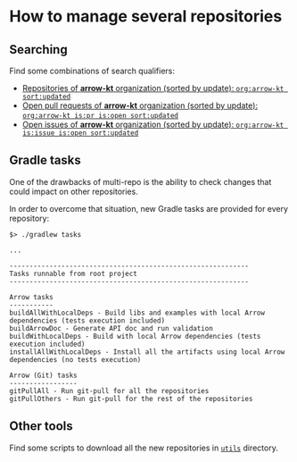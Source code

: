 # How to manage several repositories

## Searching

Find some combinations of search qualifiers:

* [Repositories of **arrow-kt** organization (sorted by update): `org:arrow-kt sort:updated`](https://github.com/search?q=org%3Aarrow-kt+sort%3Aupdated)
* [Open pull requests of **arrow-kt** organization (sorted by update): `org:arrow-kt is:pr is:open sort:updated`](https://github.com/search?q=org%3Aarrow-kt+is%3Apr+is%3Aopen+sort%3Aupdated)
* [Open issues of **arrow-kt** organization (sorted by update): `org:arrow-kt is:issue is:open sort:updated`](https://github.com/search?q=org%3Aarrow-kt+is%3Aissue+is%3Aopen+sort%3Aupdated&type=Issues)

## Gradle tasks

One of the drawbacks of multi-repo is the ability to check changes that could impact on other repositories.

In order to overcome that situation, new Gradle tasks are provided for every repository:

```
$> ./gradlew tasks

...

------------------------------------------------------------
Tasks runnable from root project
------------------------------------------------------------

Arrow tasks
-----------
buildAllWithLocalDeps - Build libs and examples with local Arrow dependencies (tests execution included)
buildArrowDoc - Generate API doc and run validation
buildWithLocalDeps - Build with local Arrow dependencies (tests execution included)
installAllWithLocalDeps - Install all the artifacts using local Arrow dependencies (no tests execution)

Arrow (Git) tasks
-----------------
gitPullAll - Run git-pull for all the repositories
gitPullOthers - Run git-pull for the rest of the repositories
```

## Other tools

Find some scripts to download all the new repositories in [`utils`](utils/) directory.
